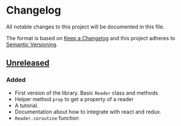 # Changelog
All notable changes to this project will be documented in this file.

The format is based on [Keep a Changelog](http://keepachangelog.com/en/1.0.0/)
and this project adheres to [Semantic Versioning](http://semver.org/spec/v2.0.0.html).

## [Unreleased]

### Added

- First version of the library. Basic `Reader` class and methods
- Helper method `prop` to get a property of a reader
- A tutorial.
- Documentation about how to integrate with react and redux.
- `Reader.coroutine` function

[Unreleased]: https://github.com/davazp/async-reader/compare/v0.1.0...HEAD
